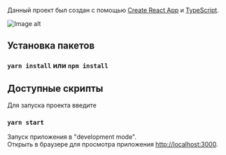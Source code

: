 Данный проект был создан с помощью [Create React App](https://github.com/facebook/create-react-app) и [TypeScript](https://www.typescriptlang.org/).

![Image alt](https://github.com/Nemets022/{repository}/raw/master/TodoReactTS.png)

## Установка пакетов

### `yarn install` или `npm install`

## Доступные скрипты

Для запуска проекта введите

### `yarn start`

Запуск приложения в  "development mode".<br />
Открыть в браузере для просмотра приложения [http://localhost:3000](http://localhost:3000).